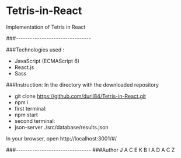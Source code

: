 # Tetris-in-React
Implementation of Tetris in React

###--------------------------------

###Technologies used :
- JavaScript (ECMAScript 6)
- React.js
- Sass

###Instruction:
In the directory with the downloaded repository

- git clone https://github.com/duril84/Tetris-in-React.git
- npm i
- first terminal:
 - npm start
- second terminal:
 - json-server ./src/database/results.json
 
In your browser, open http://localhost:3001/#/

###--------------------------------
###Author
J A C E K 
B I A D A C Z